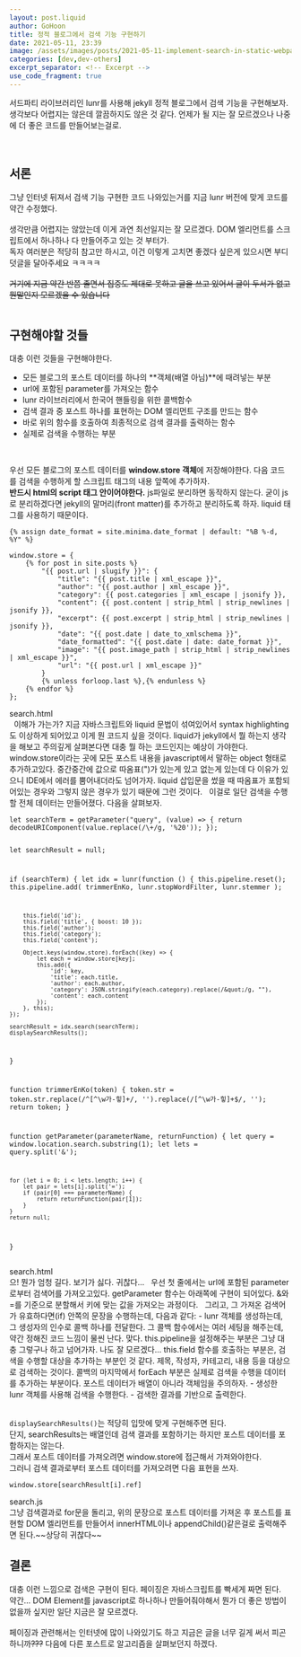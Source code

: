 ```yaml
---
layout: post.liquid
author: GoHoon
title: 정적 블로그에서 검색 기능 구현하기
date: 2021-05-11, 23:39
image: /assets/images/posts/2021-05-11-implement-search-in-static-webpages/preview.png
categories: [dev,dev-others]
excerpt_separator: <!-- Excerpt -->
use_code_fragment: true
---
```

서드파티 라이브러리인 lunr를 사용해 jekyll 정적 블로그에서 검색 기능을 구현해보자.   
생각보다 어렵지는 않은데 깔끔하지도 않은 것 같다. 언제가 될 지는 잘 모르겠으나 나중에 더 좋은 코드를 만들어보는걸로.   
<!-- Excerpt -->
&nbsp;   

## 서론
그냥 인터넷 뒤져서 검색 기능 구현한 코드 나와있는거를 지금 lunr 버전에 맞게 코드를 약간 수정했다.   
&nbsp;   
생각만큼 어렵지는 않았는데 이게 과연 최선일지는 잘 모르겠다. DOM 엘리먼트를 스크립트에서 하나하나 다 만들어주고 있는 것 부터가.   
독자 여러분은 적당히 참고만 하시고, 이건 이렇게 고치면 좋겠다 싶은게 있으시면 부디 덧글을 달아주세요 ㅋㅋㅋㅋ   
&nbsp;   
~~거기에 지금 약간 반쯤 졸면서 집중도 제대로 못하고 글을 쓰고 있어서 글이 두서가 없고 뭔말인지 모르겠을 수 있습니다~~   
&nbsp;   

## 구현해야할 것들
대충 이런 것들을 구현해야한다.
- 모든 블로그의 포스트 데이터를 하나의 **객체(배열 아님)**에 때려넣는 부분
- url에 포함된 parameter를 가져오는 함수
- lunr 라이브러리에서 한국어 핸들링을 위한 콜백함수
- 검색 결과 중 포스트 하나를 표현하는 DOM 엘리먼트 구조를 만드는 함수
- 바로 위의 함수를 호출하여 최종적으로 검색 결과를 출력하는 함수
- 실제로 검색을 수행하는 부분

&nbsp;   

우선 모든 블로그의 포스트 데이터를 **window.store 객체**에 저장해야한다. 다음 코드를 검색을 수행하게 할 스크립트 태그의 내용 앞쪽에 추가하자.   
**반드시 html의 script 태그 안이어야한다.** js파일로 분리하면 동작하지 않는다. 굳이 js로 분리하겠다면 jekyll의 말머리(front matter)를 추가하고 분리하도록 하자. liquid 태그를 사용하기 때문이다.
<pre><code class="language-javascript">&#123;% assign date_format = site.minima.date_format | default: "%B %-d, %Y" %&#125;

window.store = &#123;
    &#123;% for post in site.posts %&#125;
        "&#123;&#123; post.url | slugify &#125;&#125;": &#123;
            "title": "&#123;&#123; post.title | xml_escape &#125;&#125;",
            "author": "&#123;&#123; post.author | xml_escape &#125;&#125;",
            "category": &#123;&#123; post.categories | xml_escape | jsonify &#125;&#125;,
            "content": &#123;&#123; post.content | strip_html | strip_newlines | jsonify &#125;&#125;,
            "excerpt": &#123;&#123; post.excerpt | strip_html | strip_newlines | jsonify &#125;&#125;,
            "date": "&#123;&#123; post.date | date_to_xmlschema &#125;&#125;",
            "date_formatted": "&#123;&#123; post.date | date: date_format &#125;&#125;",
            "image": "&#123;&#123; post.image_path | strip_html | strip_newlines | xml_escape &#125;&#125;",
            "url": "&#123;&#123; post.url | xml_escape &#125;&#125;"
        &#125;
        &#123;% unless forloop.last %&#125;,&#123;% endunless %&#125;
    &#123;% endfor %&#125;
&#125;;</code></pre>
<div class="code-fragment-name">search.html</div>
&nbsp;   
이해가 가는가? 지금 자바스크립트와 liquid 문법이 섞여있어서 syntax highlighting도 이상하게 되어있고 이게 뭔 코드지 싶을 것이다.   
liquid가 jekyll에서 뭘 하는지 생각을 해보고 주의깊게 살펴본다면 대충 뭘 하는 코드인지는 예상이 가야한다.   
window.store이라는 곳에 모든 포스트 내용을 javascript에서 말하는 object 형태로 추가하고있다.   
중간중간에 값으로 따옴표(")가 있는게 있고 없는게 있는데 다 이유가 있으니 IDE에서 에러를 뿜어내더라도 넘어가자.   
liquid 삽입문을 썼을 때 따옴표가 포함되어있는 경우와 그렇지 않은 경우가 있기 때문에 그런 것이다.   
&nbsp;   
이걸로 일단 검색을 수행할 전체 데이터는 만들어졌다. 다음을 살펴보자.   
<pre><code class="language-javascript">let searchTerm = getParameter("query", (value) => { return decodeURIComponent(value.replace(/\+/g, '%20')); });
    
let searchResult = null;

if (searchTerm) {
    let idx = lunr(function () {
        this.pipeline.reset();
        this.pipeline.add(
            trimmerEnKo,
            lunr.stopWordFilter,
            lunr.stemmer
        );

        this.field('id');
        this.field('title', { boost: 10 });
        this.field('author');
        this.field('category');
        this.field('content');

        Object.keys(window.store).forEach((key) => {
            let each = window.store[key];
            this.add({
                'id': key,
                'title': each.title,
                'author': each.author,
                'category': JSON.stringify(each.category).replace(/&quot;/g, ""),
                'content': each.content
            });
        }, this);
    });

    searchResult = idx.search(searchTerm);
    displaySearchResults();
}

function trimmerEnKo(token) {
    token.str = token.str.replace(/^[^\w가-힣]+/, '').replace(/[^\w가-힣]+$/, '');
    return token;
}

function getParameter(parameterName, returnFunction) {
    let query = window.location.search.substring(1);
    let lets = query.split('&');

    for (let i = 0; i < lets.length; i++) {
        let pair = lets[i].split('=');
        if (pair[0] === parameterName) {
            return returnFunction(pair[1]);
        }
    }
    return null;
}
</code></pre>
<div class="code-fragment-name">search.html</div>
으! 뭔가 엄청 길다. 보기가 싫다. 귀찮다...   
&nbsp;   
우선 첫 줄에서는 url에 포함된 parameter로부터 검색어를 가져오고있다.   
getParameter 함수는 아래쪽에 구현이 되어있다. &와 =를 기준으로 분할해서 키에 맞는 값을 가져오는 과정이다.   
&nbsp;   
그리고, 그 가져온 검색어가 유효하다면(if) 안쪽의 문장을 수행하는데, 다음과 같다:   
- lunr 객체를 생성하는데, 그 생성자의 인수로 콜백 하나를 전달한다. 그 콜백 함수에서는 여러 세팅을 해주는데, 약간 정해진 코드 느낌이 물씬 난다. 맞다.   
  this.pipeline을 설정해주는 부분은 그냥 대충 그렇구나 하고 넘어가자. 나도 잘 모르겠다...   
  this.field 함수를 호출하는 부분은, 검색을 수행할 대상을 추가하는 부분인 것 같다. 제목, 작성자, 카테고리, 내용 등을 대상으로 검색하는 것이다.
  콜백의 마지막에서 forEach 부분은 실제로 검색을 수행을 데이터를 추가하는 부분이다. 포스트 데이터가 배열이 아니라 객체임을 주의하자.
- 생성한 lunr 객체를 사용해 검색을 수행한다.
- 검색한 결과를 기반으로 출력한다.

&nbsp;   
<code>displaySearchResults()</code>는 적당히 입맛에 맞게 구현해주면 된다.   
단지, searchResults는 배열인데 검색 결과를 포함하기는 하지만 포스트 데이터를 포함하지는 않는다.   
그래서 포스트 데이터를 가져오려면 window.store에 접근해서 가져와야한다.   
그러니 검색 결과로부터 포스트 데이터를 가져오려면 다음 표현을 쓰자.
<pre><code class="language-javascript">window.store[searchResult[i].ref]</code></pre>
<div class="code-fragment-name">search.js</div>
그냥 검색결과로 for문을 돌리고, 위의 문장으로 포스트 데이터를 가져온 후 포스트를 표현할 DOM 엘리먼트를 만들어서 innerHTML이나 appendChild()같은걸로 출력해주면 된다.~~상당히 귀찮다~~   
&nbsp;   

## 결론
대충 이런 느낌으로 검색은 구현이 된다. 페이징은 자바스크립트를 빡세게 짜면 된다.   
약간... DOM Element를 javascript로 하나하나 만들어줘야해서 뭔가 더 좋은 방법이 없을까 싶지만 일단 지금은 잘 모르겠다.   
&nbsp;   
페이징과 관련해서는 인터넷에 많이 나와있기도 하고 지금은 글을 너무 길게 써서 피곤하니까~~???~~ 다음에 다른 포스트로 알고리즘을 살펴보던지 하겠다.   
